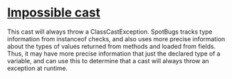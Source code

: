 # [Impossible cast](https://spotbugs.readthedocs.io/en/latest/bugDescriptions.html#BC_IMPOSSIBLE_CAST)

This cast will always throw a ClassCastException.
SpotBugs tracks type information from instanceof checks,
and also uses more precise information about the types
of values returned from methods and loaded from fields.
Thus, it may have more precise information that just
the declared type of a variable, and can use this to determine
that a cast will always throw an exception at runtime.